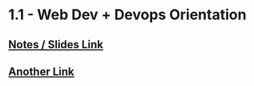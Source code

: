 # **1.1 - Web Dev + Devops Orientation**

## [Notes / Slides Link](https://projects.100xdevs.com/tracks/web-orientation/Web-Dev---Devops-Orientation-1)
## [Another Link](https://petal-estimate-4e9.notion.site/Orientation-703d935ef4564fe1bc61e60e83f4c409)
